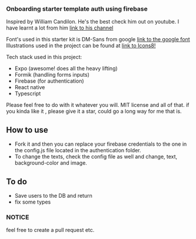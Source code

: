 ### Onboarding starter template auth using firebase

Inspired by William Candilon. He's the best check him out on youtube. I have learnt a lot from him [link to his channel](https://www.youtube.com/channel/UC806fwFWpiLQV5y-qifzHnA)

Font's used in this starter kit is DM-Sans from google [link to the google font](https://fonts.google.com/?query=DM)
Illustrations used in the project can be found at [link to Icons8!](https://icons8.com/illustrations)

Tech stack used in this project:

- Expo (awesome! does all the heavy lifting)
- Formik (handling forms inputs)
- Firebase (for authentication)
- React native
- Typescript

Please feel free to do with it whatever you will. MIT license and all of that. if you kinda like it , please give it a star, could go a long way for me that is.

## How to use

- Fork it and then you can replace your firebase credentials to the one in the config.js file located in the authentication folder.
- To change the texts, check the config file as well and change, text, background-color and image.

## To do

- Save users to the DB and return
- fix some types

### NOTICE

feel free to create a pull request etc.

